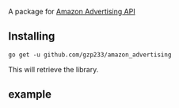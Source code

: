 A package for [Amazon Advertising API](https://advertising.amazon.com/API/docs/en-us/)

## Installing
```shell script
go get -u github.com/gzp233/amazon_advertising
```

This will retrieve the library.

## example

```go

```

